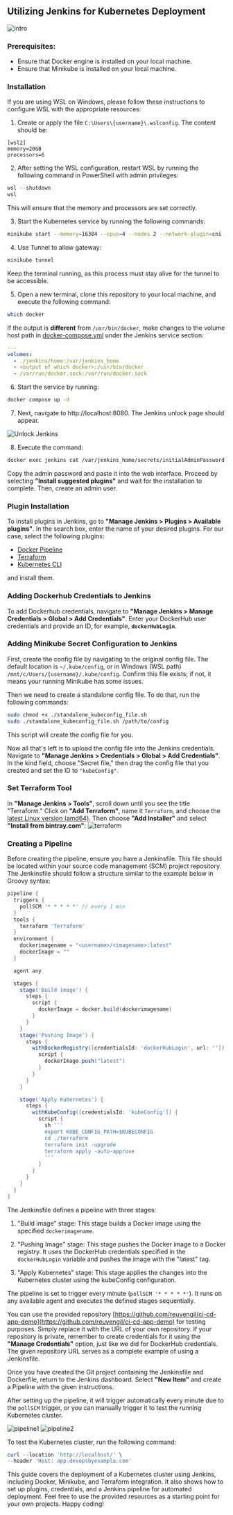 ## Utilizing Jenkins for Kubernetes Deployment

![intro](./images/intro.png)

### Prerequisites:

- Ensure that Docker engine is installed on your local machine.
- Ensure that Minikube is installed on your local machine.

### Installation

If you are using WSL on Windows, please follow these instructions to configure WSL with the appropriate resources:

1. Create or apply the file `C:\Users\{username}\.wslconfig`. The content should be:

```
[wsl2]
memory=20GB
processors=6
```

2. After setting the WSL configuration, restart WSL by running the following command in PowerShell with admin privileges:

```powershell
wsl --shutdown
wsl
```

This will ensure that the memory and processors are set correctly.

3. Start the Kubernetes service by running the following commands:

```bash
minikube start --memory=16384 --cpus=4 --nodes 2 --network-plugin=cni --cni=calico --kubernetes-version=v1.26.1 --driver=docker
```

4. Use Tunnel to allow gateway:

```bash
minikube tunnel
```

Keep the terminal running, as this process must stay alive for the tunnel to be accessible.

5. Open a new terminal, clone this repository to your local machine, and execute the following command:

```bash
which docker
```

If the output is **different** from `/usr/bin/docker`, make changes to the volume host path in [docker-compose.yml](./docker-compose.yml) under the Jenkins service section:

```yaml
---
volumes:
  - ./jenkins/home:/var/jenkins_home
  - <output of which docker>:/usr/bin/docker
  - /var/run/docker.sock:/var/run/docker.sock
```

6. Start the service by running:

```bash
docker compose up -d
```

7. Next, navigate to http://localhost:8080. The Jenkins unlock page should appear.

  ![Unlock Jenkins](./images/unlock-jenkins.png)

8. Execute the command:

```bash
docker exec jenkins cat /var/jenkins_home/secrets/initialAdminPassword
```

Copy the admin password and paste it into the web interface. Proceed by selecting **"Install suggested plugins"** and wait for the installation to complete. Then, create an admin user.

### Plugin Installation

To install plugins in Jenkins, go to **"Manage Jenkins > Plugins > Available plugins"**. In the search box, enter the name of your desired plugins. For our case, select the following plugins:

- [Docker Pipeline](https://plugins.jenkins.io/docker-workflow)
- [Terraform](https://plugins.jenkins.io/terraform/)
- [Kubernetes CLI](https://plugins.jenkins.io/kubernetes-cli)

and install them.

### Adding Dockerhub Credentials to Jenkins

To add Dockerhub credentials, navigate to **"Manage Jenkins > Manage Credentials > Global > Add Credentials"**. Enter your DockerHub user credentials and provide an ID, for example, **`dockerHubLogin`**.

### Adding Minikube Secret Configuration to Jenkins

First, create the config file by navigating to the original config file. The default location is `~/.kube/config`, or in Windows (WSL path) `/mnt/c/Users/{username}/.kube/config`. Confirm this file exists; if not, it means your running Minikube has some issues.

Then we need to create a standalone config file. To do that, run the following commands:

```bash
sudo chmod +x ./standalone_kubeconfig_file.sh
sudo ./standalone_kubeconfig_file.sh /path/to/config
```

This script will create the config file for you.

Now all that's left is to upload the config file into the Jenkins credentials. Navigate to **"Manage Jenkins > Credentials > Global > Add Credentials"**. In the kind field, choose "Secret file," then drag the config file that you created and set the ID to `"kubeConfig"`.

### Set Terraform Tool

In **"Manage Jenkins > Tools"**, scroll down until you see the title "Terraform." Click on **"Add Terraform"**, name it `Terraform`, and choose the [latest Linux version (amd64)](https://developer.hashicorp.com/terraform/downloads). Then choose **"Add Installer"** and select **"Install from bintray.com"**:
![terraform](./images/terraform.png)

### Creating a Pipeline

Before creating the pipeline, ensure you have a Jenkinsfile. This file should be located within your source code management (SCM) project repository. The Jenkinsfile should follow a structure similar to the example below in Groovy syntax:

```groovy
pipeline {
  triggers {
    pollSCM '* * * * *' // every 1 min
  }
  tools {
    terraform 'Terraform'
  }
  environment {
    dockerimagename = "<username>/<imagename>:latest"
    dockerImage = ""
  }

  agent any

  stages {
    stage('Build image') {
      steps {
        script {
          dockerImage = docker.build(dockerimagename)
        }
      }
    }
    stage('Pushing Image') {
      steps {
        withDockerRegistry([credentialsId: 'dockerHubLogin', url: '']) {
          script {
            dockerImage.push("latest")
          }
        }
      }
    }

    stage('Apply Kubernetes') {
      steps {
        withKubeConfig([credentialsId: 'kubeConfig']) {
          script {
            sh '''
            export KUBE_CONFIG_PATH=$KUBECONFIG
            cd ./terraform 
            terraform init -upgrade
            terraform apply -auto-approve
            '''
          }
        }
      }
    }
  }
}
```

The Jenkinsfile defines a pipeline with three stages:

1. "Build image" stage: This stage builds a Docker image using the specified `dockerimagename`.

2. "Pushing Image" stage: This stage pushes the Docker image to a Docker registry. It uses the DockerHub credentials specified in the `dockerHubLogin` variable and pushes the image with the "latest" tag.

3. "Apply Kubernetes" stage: This stage applies the changes into the Kubernetes cluster using the kubeConfig configuration.

The pipeline is set to trigger every minute (`pollSCM '* * * * *'`). It runs on any available agent and executes the defined stages sequentially.

You can use the provided repository [https://github.com/reuvengil/ci-cd-app-demo](https://github.com/reuvengil/ci-cd-app-demo) for testing purposes. Simply replace it with the URL of your own repository. If your repository is private, remember to create credentials for it using the **"Manage Credentials"** option, just like we did for DockerHub credentials. The given repository URL serves as a complete example of using a Jenkinsfile.

Once you have created the Git project containing the Jenkinsfile and Dockerfile, return to the Jenkins dashboard. Select **"New Item"** and create a Pipeline with the given instructions.

After setting up the pipeline, it will trigger automatically every minute due to the `pollSCM` trigger, or you can manually trigger it to test the running Kubernetes cluster.

![pipeline1](./images/create-pipeline-1.png)
![pipeline2](./images/create-pipeline-2.png)

To test the Kubernetes cluster, run the following command:
```powershell
curl --location 'http://localhost/' \
--header 'Host: app.devopsbyexample.com'
```

This guide covers the deployment of a Kubernetes cluster using Jenkins, including Docker, Minikube, and Terraform integration. It also shows how to set up plugins, credentials, and a Jenkins pipeline for automated deployment. Feel free to use the provided resources as a starting point for your own projects. Happy coding!